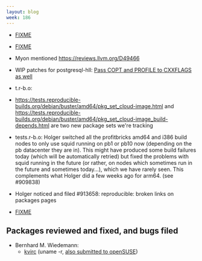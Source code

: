```yaml
---
layout: blog
week: 186
---
```


* [FIXME](http://lists.gnu.org/archive/html/info-mtools/2018-11/msg00004.html)

* [FIXME](https://gitlab.freedesktop.org/xdg/desktop-file-utils/issues/12)

* Myon mentioned https://reviews.llvm.org/D49466

* WIP patches for postgresql-hll: [Pass COPT and PROFILE to CXXFLAGS as well](https://www.postgresql.org/message-id/20181113104005.GA32154%40msg.credativ.de)

* t.r-b.o:

 * https://tests.reproducible-builds.org/debian/buster/amd64/pkg_set_cloud-image.html and https://tests.reproducible-builds.org/debian/buster/amd64/pkg_set_cloud-image_build-depends.html are two new package sets we're tracking
 * tests.r-b.o: Holger switched all the profitbricks amd64 and i386 build nodes to only use squid running on pb1 or pb10 now (depending on the pb datacenter they are in). This might have produced some build failures today (which will be automatically retried) but fixed the problems with squid running in the future (or rather, on nodes which sometimes run in the future and sometimes today...), which we have rarely seen. This complements what Holger did a few weeks ago for arm64. (see #909838)
 * Holger noticed and filed #913658: reproducible: broken links on packages pages


* [FIXME](https://puri.sm/posts/protecting-the-digital-supply-chain/)

Packages reviewed and fixed, and bugs filed
-------------------------------------------

* Bernhard M. Wiedemann:
    * [kvirc](https://github.com/kvirc/KVIrc/pull/2411) (uname -r, [also submitted to openSUSE](https://build.opensuse.org/request/show/649892))
